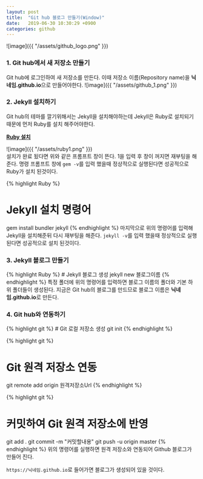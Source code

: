 ```yaml
---
layout: post
title:  "Git hub 블로그 만들기(Window)"
date:   2019-06-30 10:30:29 +0900
categories: github
---
```

![image]({{ "/assets/github_logo.png" }})
<br>


<h3>1. Git hub에서 새 저장소 만들기</h3>
Git hub에 로그인하여 새 저장소를 만든다. 이때 저장소 이름(Repository name)을 <b>닉네임.github.io</b>으로 만들어야한다. 
![image]({{ "/assets/github_1.png" }})

<h3>2. Jekyll 설치하기</h3>
Git hub의 테마를 깔기위해서는 Jekyll을 설치해야하는데 Jekyll은 Ruby로 설치되기 때문에 먼저 Ruby를 설치 해주어야한다.

<b>[Ruby 설치][Ruby_download]</b>

![image]({{ "/assets/ruby1.png" }})
<br>
설치가 완료 됬다면 위와 같은 프롬프트 창이 뜬다. 1을 입력 후 창이 꺼지면 재부팅을 해준다.
명령 프롬프트 창에 `gem -v`를 입력 했을때 정상적으로 실행된다면 성공적으로 Ruby가 설치 된것이다.

{% highlight Ruby  %}
# Jekyll 설치 명령어
gem install bundler jekyll
{% endhighlight %}
마지막으로 위의 명령어를 입력해 Jekyll을 설치해준뒤 다시 재부팅을 해준다.
`jekyll -v`를 입력 했을때 정상적으로 실행된다면 성공적으로 설치 된것이다.

<h3>3. Jekyll 블로그 만들기</h3>
{% highlight Ruby  %}
# Jekyll 블로그 생성
jekyll new 블로그이름
{% endhighlight %}
특정 폴더에 위의 명령어를 입력하면 블로그 이름의 폴더와 기본 하위 폴더들이 생성된다.
지금은 Git hub의 블로그를 만드므로 블로그 이름은 <b>닉네임.github.io</b>로 만든다.

<h3>4. Git hub와 연동하기</h3>
{% highlight git  %}
# Git 로컬 저장소 생성
git init
{% endhighlight %}

{% highlight git  %}
# Git 원격 저장소 연동
git remote add origin 원격저장소Url
{% endhighlight %}

{% highlight git  %}
# 커밋하여 Git 원격 저장소에 반영
git add .
git commit -m "커밋할내용"
git push -u origin master
{% endhighlight %}
위의 명령어를 실행하면 원격 저장소와 연동되어 Github 블로그가 만들어 진다.

`https://닉네임.github.io`로 들어가면 블로그가 생성되어 있을 것이다.


[Ruby_download]: https://rubyinstaller.org/
[site_address1]: http://pygments.org/languages/
